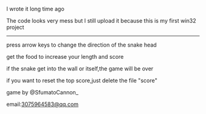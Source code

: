 I wrote it long time ago

The code looks very mess but I still upload it because this is my first win32 project

-------------------------

press arrow keys to change the direction of the snake head

get the food to increase your length and score

if the snake get into the wall or itself,the game will be over 

if you want to reset the top score,just delete the file "score"

game by @SfumatoCannon_

email:3075964583@qq.com
